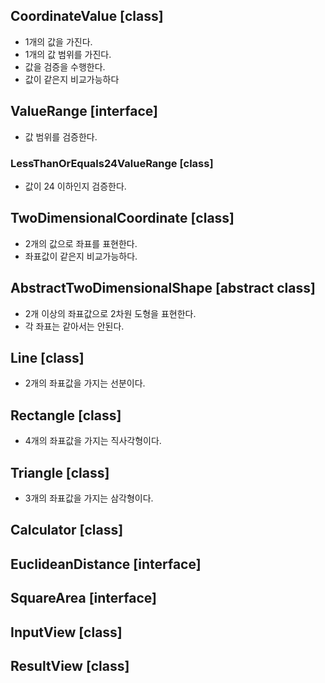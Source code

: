 
## CoordinateValue [class]
- 1개의 값을 가진다.
- 1개의 값 범위를 가진다.
- 값을 검증을 수행한다.
- 값이 같은지 비교가능하다

## ValueRange [interface]
- 값 범위를 검증한다.

### LessThanOrEquals24ValueRange [class]
- 값이 24 이하인지 검증한다.

## TwoDimensionalCoordinate [class]
- 2개의 값으로 좌표를 표현한다.
- 좌표값이 같은지 비교가능하다.

## AbstractTwoDimensionalShape [abstract class]
- 2개 이상의 좌표값으로 2차원 도형을 표현한다.
- 각 좌표는 같아서는 안된다.

## Line [class]
- 2개의 좌표값을 가지는 선분이다.

## Rectangle [class]
- 4개의 좌표값을 가지는 직사각형이다.

## Triangle [class]
- 3개의 좌표값을 가지는 삼각형이다.

## Calculator [class]

## EuclideanDistance [interface]

## SquareArea [interface]

## InputView [class]

## ResultView [class]
